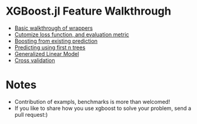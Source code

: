 XGBoost.jl Feature Walkthrough
====
* [Basic walkthrough of wrappers](basic_walkthrough.jl)
* [Cutomize loss function, and evaluation metric](custom_objective.jl)
* [Boosting from existing prediction](boost_from_prediction.jl)
* [Predicting using first n trees](predict_first_ntree.jl)
* [Generalized Linear Model](generalized_linear_model.jl)
* [Cross validation](cross_validation.jl)

Notes
====
* Contribution of exampls, benchmarks is more than welcomed!
* If you like to share how you use xgboost to solve your problem, send a pull request:)

